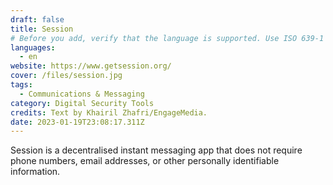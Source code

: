 ```yaml
---
draft: false
title: Session
# Before you add, verify that the language is supported. Use ISO 639-1 code only without country code. ms instead of ms_MY. If the source language is English, do not add to the list.
languages:
  - en
website: https://www.getsession.org/
cover: /files/session.jpg
tags:
  - Communications & Messaging
category: Digital Security Tools
credits: Text by Khairil Zhafri/EngageMedia.
date: 2023-01-19T23:08:17.311Z
---
```

Session is a decentralised instant messaging app that does not require phone numbers, email addresses, or other personally identifiable information.